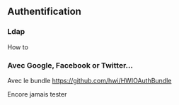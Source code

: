 ## Authentification

### Ldap

How to

### Avec Google, Facebook or Twitter...

Avec le bundle https://github.com/hwi/HWIOAuthBundle

Encore jamais tester
